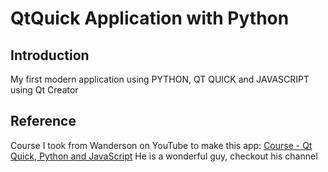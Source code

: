 # QtQuick Application with Python
## Introduction
My first modern application using PYTHON, QT QUICK and JAVASCRIPT using Qt Creator
## Reference
Course I took from Wanderson on YouTube to make this app: [Course - Qt Quick, Python and JavaScript](https://youtube.com/playlist?list=PLfQ7GQSrl0_v1T4Pe_NW4GLaynBfydFy-)
He is a wonderful guy, checkout his channel
